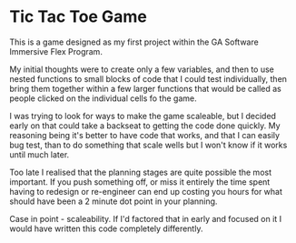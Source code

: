 # Tic Tac Toe Game

This is a game designed as my first project within the GA Software Immersive Flex Program.

My initial thoughts were to create only a few variables, and then to use nested functions to small blocks of code that I could test individually, then bring them together within a few larger functions that would be called as people clicked on the individual cells fo the game.

I was trying to look for ways to make the game scaleable, but I decided early on that could take a backseat to getting the code done quickly. My reasoning being it's better to have code that works, and that I can easily bug test, than to do something that scale wells but I won't know if it  works until much later.

Too late I realised that the planning stages are quite possible the most important. If you push something off, or miss it entirely the time spent having to redesign or re-engineer can end up costing you hours for what should have been a 2 minute dot point in your planning.

Case in point - scaleability. If I'd factored that in early and focused on it I would have written this code completely differently.